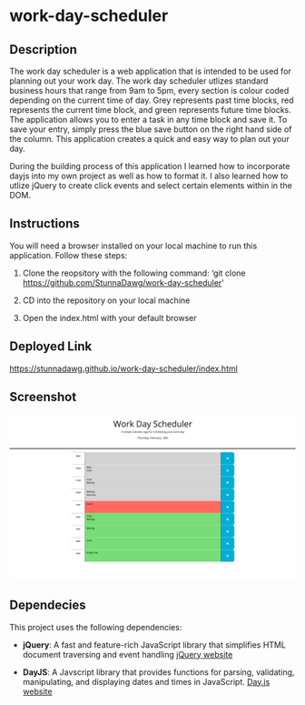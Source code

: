 # work-day-scheduler

## Description
The work day scheduler is a web application that is intended to be used for planning out your work day. The work day scheduler utlizes standard business hours that range from 9am to 5pm, every section is colour coded depending on the current time of day. Grey represents past time blocks, red represents the current time block, and green represents future time blocks. The application allows you to enter a task in any time block and save it. To save your entry, simply press the blue save button on the right hand side of the column. This application creates a quick and easy way to plan out your day.

During the building process of this application I learned how to incorporate dayjs into my own project as well as how to format it. I also learned how to utlize jQuery to create click events and select certain elements within in the DOM.

## Instructions 
You will need a browser installed on your local machine to run this application. Follow these steps:

1. Clone the reopsitory with the following command: ‘git clone https://github.com/StunnaDawg/work-day-scheduler'

2. CD into the repository on your local machine

3. Open the index.html with your default browser

## Deployed Link
https://stunnadawg.github.io/work-day-scheduler/index.html

## Screenshot
![Alt text](./Develop/image/127.0.0.1_5500_index.html%20(2).png 
"Screenshot")

## Dependecies

This project uses the following dependencies:

- **jQuery**: A fast and feature-rich JavaScript library that simplifies HTML document traversing and event handling
[jQuery website](https://jquery.com/)

- **DayJS**: A Javscript library that provides functions for parsing, validating, manipulating, and displaying dates and times in JavaScript. [Day.js website](https://day.js.org/)


